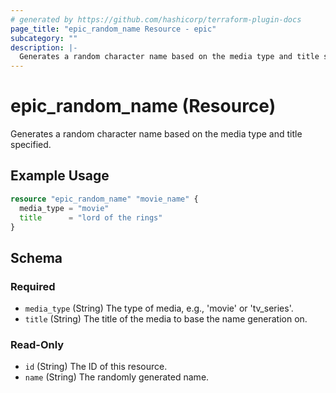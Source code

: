 ```yaml
---
# generated by https://github.com/hashicorp/terraform-plugin-docs
page_title: "epic_random_name Resource - epic"
subcategory: ""
description: |-
  Generates a random character name based on the media type and title specified.
---
```


# epic_random_name (Resource)

Generates a random character name based on the media type and title specified.

## Example Usage

```terraform
resource "epic_random_name" "movie_name" {
  media_type = "movie"
  title      = "lord of the rings"
}
```

<!-- schema generated by tfplugindocs -->
## Schema

### Required

- `media_type` (String) The type of media, e.g., 'movie' or 'tv_series'.
- `title` (String) The title of the media to base the name generation on.

### Read-Only

- `id` (String) The ID of this resource.
- `name` (String) The randomly generated name.
